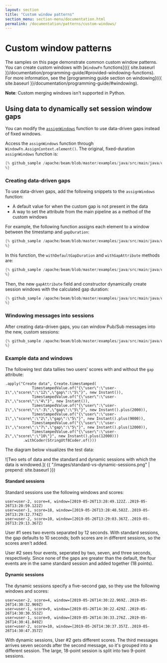 ```yaml
---
layout: section
title: "Custom window patterns"
section_menu: section-menu/documentation.html
permalink: /documentation/patterns/custom-windows/
---
```

<!--
Licensed under the Apache License, Version 2.0 (the "License");
you may not use this file except in compliance with the License.
You may obtain a copy of the License at

http://www.apache.org/licenses/LICENSE-2.0

Unless required by applicable law or agreed to in writing, software
distributed under the License is distributed on an "AS IS" BASIS,
WITHOUT WARRANTIES OR CONDITIONS OF ANY KIND, either express or implied.
See the License for the specific language governing permissions and
limitations under the License.
-->

# Custom window patterns
The samples on this page demonstrate common custom window patterns. You can create custom windows with [`WindowFn` functions]({{ site.baseurl }}/documentation/programming-guide/#provided-windowing-functions). For more information, see the [programming guide section on windowing]({{ site.baseurl }}/documentation/programming-guide/#windowing).

**Note**: Custom merging windows isn't supported in Python.

## Using data to dynamically set session window gaps

You can modify the [`assignWindows`](https://beam.apache.org/releases/javadoc/current/index.html?org/apache/beam/sdk/transforms/windowing/SlidingWindows.html) function to use data-driven gaps instead of fixed windows.

Access the `assignWindows` function through `WindowFn.AssignContext.element()`. The original, fixed-duration `assignWindows` function is:

```java
{% github_sample /apache/beam/blob/master/examples/java/src/main/java/org/apache/beam/examples/snippets/Snippets.java tag:CustomSessionWindow1
%}
```

### Creating data-driven gaps
To use data-driven gaps, add the following snippets to the `assignWindows` function:
- A default value for when the custom gap is not present in the data 
- A way to set the attribute from the main pipeline as a method of the custom windows

For example, the following function assigns each element to a window between the timestamp and `gapDuration`:

```java
{% github_sample /apache/beam/blob/master/examples/java/src/main/java/org/apache/beam/examples/snippets/Snippets.java tag:CustomSessionWindow3
%}
```

In this function, the `withDefaultGapDuration` and `withGapAttribute` methods are:

```java
{% github_sample /apache/beam/blob/master/examples/java/src/main/java/org/apache/beam/examples/snippets/Snippets.java tag:CustomSessionWindow4
%}
```

Then, the new `gapAttribute` field and constructor dynamically create session windows with the calculated gap duration:

```java
{% github_sample /apache/beam/blob/master/examples/java/src/main/java/org/apache/beam/examples/snippets/Snippets.java tag:CustomSessionWindow2
%}
```

### Windowing messages into sessions
After creating data-driven gaps, you can window Pub/Sub messages into the new, custom sessions:

```java
{% github_sample /apache/beam/blob/master/examples/java/src/main/java/org/apache/beam/examples/snippets/Snippets.java tag:CustomSessionWindow6
%}
```

### Example data and windows
The following test data tallies two users' scores with and without the `gap` attribute:

```
.apply("Create data", Create.timestamped(
            TimestampedValue.of("{\"user\":\"user-1\",\"score\":\"12\",\"gap\":\"5\"}", new Instant()),
            TimestampedValue.of("{\"user\":\"user-2\",\"score\":\"4\"}", new Instant()),
            TimestampedValue.of("{\"user\":\"user-1\",\"score\":\"-3\",\"gap\":\"5\"}", new Instant().plus(2000)),
            TimestampedValue.of("{\"user\":\"user-1\",\"score\":\"2\",\"gap\":\"5\"}", new Instant().plus(9000)),
            TimestampedValue.of("{\"user\":\"user-1\",\"score\":\"7\",\"gap\":\"5\"}", new Instant().plus(12000)),
            TimestampedValue.of("{\"user\":\"user-2\",\"score\":\"10\"}", new Instant().plus(12000)))
        .withCoder(StringUtf8Coder.of()))
```

The diagram below visualizes the test data:

![Two sets of data and the standard and dynamic sessions with which the data is windowed.]( {{ "/images/standard-vs-dynamic-sessions.png" | prepend: site.baseurl }})

#### Standard sessions

Standard sessions use the following windows and scores:
```
user=user-2, score=4, window=[2019-05-26T13:28:49.122Z..2019-05-26T13:28:59.122Z)
user=user-1, score=18, window=[2019-05-26T13:28:48.582Z..2019-05-26T13:29:12.774Z)
user=user-2, score=10, window=[2019-05-26T13:29:03.367Z..2019-05-26T13:29:13.367Z)
```

User #1 sees two events separated by 12 seconds. With standard sessions, the gap defaults to 10 seconds; both scores are in different sessions, so the scores aren't added.

User #2 sees four events, seperated by two, seven, and three seconds, respectively. Since none of the gaps are greater than the default, the four events are in the same standard session and added together (18 points).

#### Dynamic sessions
The dynamic sessions specify a five-second gap, so they use the following windows and scores:

```
user=user-2, score=4, window=[2019-05-26T14:30:22.969Z..2019-05-26T14:30:32.969Z)
user=user-1, score=9, window=[2019-05-26T14:30:22.429Z..2019-05-26T14:30:30.553Z)
user=user-1, score=9, window=[2019-05-26T14:30:33.276Z..2019-05-26T14:30:41.849Z)
user=user-2, score=10, window=[2019-05-26T14:30:37.357Z..2019-05-26T14:30:47.357Z)
```

With dynamic sessions, User #2 gets different scores. The third messages arrives seven seconds after the second message, so it's grouped into a different session. The large, 18-point session is split into two 9-point sessions.